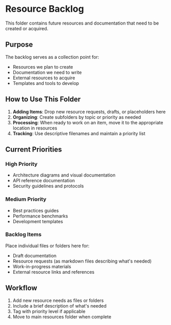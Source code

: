 # Resource Backlog

This folder contains future resources and documentation that need to be created
or acquired.

## Purpose

The backlog serves as a collection point for:

- Resources we plan to create
- Documentation we need to write
- External resources to acquire
- Templates and tools to develop

## How to Use This Folder

1. **Adding Items**: Drop new resource requests, drafts, or placeholders here
2. **Organizing**: Create subfolders by topic or priority as needed
3. **Processing**: When ready to work on an item, move it to the appropriate
   location in resources
4. **Tracking**: Use descriptive filenames and maintain a priority list

## Current Priorities

### High Priority

- Architecture diagrams and visual documentation
- API reference documentation
- Security guidelines and protocols

### Medium Priority

- Best practices guides
- Performance benchmarks
- Development templates

### Backlog Items

Place individual files or folders here for:

- Draft documentation
- Resource requests (as markdown files describing what's needed)
- Work-in-progress materials
- External resource links and references

## Workflow

1. Add new resource needs as files or folders
2. Include a brief description of what's needed
3. Tag with priority level if applicable
4. Move to main resources folder when complete
